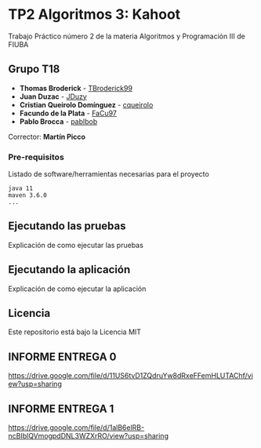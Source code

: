 # TP2 Algoritmos 3: Kahoot

Trabajo Práctico número 2 de la materia Algoritmos y Programación III de FIUBA

## Grupo T18

* **Thomas Broderick** - [TBroderick99](https://github.com/TBroderick99)
* **Juan Duzac** - [JDuzy](https://github.com/JDuzy)
* **Cristian Queirolo Domínguez** - [cqueirolo](https://github.com/cqueirolo)
* **Facundo de la Plata** - [FaCu97](https://github.com/FaCu97)
* **Pablo Brocca** - [pablbob](https://github.com/pablbob)

Corrector: **Martín Picco**

### Pre-requisitos

Listado de software/herramientas necesarias para el proyecto

```
java 11
maven 3.6.0
...
```

## Ejecutando las pruebas

Explicación de como ejecutar las pruebas

## Ejecutando la aplicación

Explicación de como ejecutar la aplicación

## Licencia

Este repositorio está bajo la Licencia MIT

## INFORME ENTREGA 0

https://drive.google.com/file/d/11US6tvD1ZQdruYw8dRxeFFemHLUTAChf/view?usp=sharing

## INFORME ENTREGA 1

https://drive.google.com/file/d/1alB6elRB-ncBIblQVmogpdDNL3WZXrRO/view?usp=sharing

